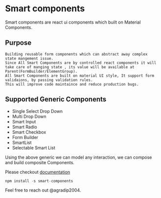 # Smart components
Smart components are react ui components which built on Material Components.
## Purpose
    Building reusable form components which can abstract away complex state mangement issue.
    Since All Smart Components are by controlled react components it will take care of manging state , its value will be available at Parent(FormBuilder/ElementGroup).
    All Smart Components are built on material UI style, It support form validaions, by passing validation rules.
    This will improve code maintaince and reduce production bugs.
## Supported Generic Components
   * Single Select Drop Down
   * Multi Drop Down
   * Smart Input
   * Smart Radio
   * Smart Checkbox
   * Form Builder
   * SmartList
   * Selectable Smart List

Using the above generic we can model any interaction, we can compose and build composite Components.

Please checkout [documentation](https://github.com/agradipyahoo/smart-components/)

```javascript
npm install -s smart-components
```

Feel free to reach out @agradip2004.




